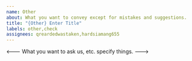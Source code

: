 ```yaml
---
name: Other
about: What you want to convey except for mistakes and suggestions.
title: "{Other} Enter Title"
labels: other,check
assignees: qreardedwastaken,hardsiamang655
---
```


<--- What you want to ask us, etc. specify things. --->

